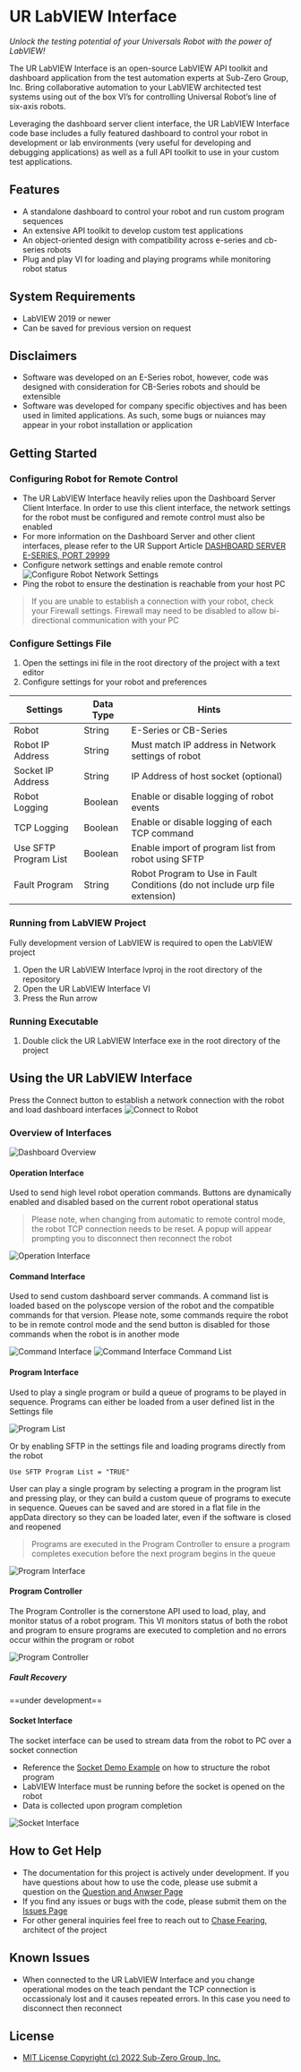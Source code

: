 # UR LabVIEW Interface
_Unlock the testing potential of your Universals Robot with the power of LabVIEW!_

The UR LabVIEW Interface is an open-source LabVIEW API toolkit and dashboard application from the test automation experts at Sub-Zero Group, Inc. Bring collaborative automation to your LabVIEW architected test systems using out of the box VI’s for controlling Universal Robot’s line of six-axis robots.

Leveraging the dashboard server client interface, the UR LabVIEW Interface code base includes a fully featured dashboard to control your robot in development or lab environments (very useful for developing and debugging applications) as well as a full API toolkit to use in your custom test applications.

## Features
- A standalone dashboard to control your robot and run custom program sequences
- An extensive API toolkit to develop custom test applications
- An object-oriented design with compatibility across e-series and cb-series robots
- Plug and play VI for loading and playing programs while monitoring robot status

## System Requirements
- LabVIEW 2019 or newer
- Can be saved for previous version on request

## Disclaimers
- Software was developed on an E-Series robot, however, code was designed with consideration for CB-Series robots and should be extensible
- Software was developed for company specific objectives and has been used in limited applications. As such, some bugs or nuiances may appear in your robot installation or application

## Getting Started

### Configuring Robot for Remote Control
- The UR LabVIEW Interface heavily relies upon the Dashboard Server Client Interface. In order to use this client interface, the network settings for the robot must be configured and remote control must also be enabled
- For more information on the Dashboard Server and other client interfaces, please refer to the UR Support Article [DASHBOARD SERVER E-SERIES, PORT 29999](https://www.universal-robots.com/articles/ur/dashboard-server-e-series-port-29999/)
- Configure network settings and enable remote control
![Configure Robot Network Settings](documentation/images/robot-network-settings.png)
- Ping the robot to ensure the destination is reachable from your host PC

> If you are unable to establish a connection with your robot, check your Firewall settings. Firewall may need to be disabled to allow bi-directional communication with your PC

### Configure Settings File
1. Open the settings ini file in the root directory of the project with a text editor
2. Configure settings for your robot and preferences

| Settings | Data Type | Hints |
| ------ | ------ | ------ |
| Robot | String | E-Series or CB-Series |
| Robot IP Address | String | Must match IP address in Network settings of robot
| Socket IP Address | String | IP Address of host socket (optional)
| Robot Logging | Boolean | Enable or disable logging of robot events
| TCP Logging | Boolean | Enable or disable logging of each TCP command
| Use SFTP Program List | Boolean | Enable import of program list from robot using SFTP
| Fault Program | String | Robot Program to Use in Fault Conditions (do not include urp file extension)

### Running from LabVIEW Project
Fully development version of LabVIEW is required to open the LabVIEW project
1. Open the UR LabVIEW Interface lvproj in the root directory of the repository
2. Open the UR LabVIEW Interface VI
3. Press the Run arrow

### Running Executable
1. Double click the UR LabVIEW Interface exe in the root directory of the project

## Using the UR LabVIEW Interface
Press the Connect button to establish a network connection with the robot and load dashboard interfaces
![Connect to Robot](documentation/images/connect-robot.png)

### Overview of Interfaces
![Dashboard Overview](documentation/images/dashboard-overview.png)

#### Operation Interface
Used to send high level robot operation commands. Buttons are dynamically enabled and disabled based on the current robot operational status

> Please note, when changing from automatic to remote control mode, the robot TCP connection needs to be reset. A popup will appear prompting you to disconnect then reconnect the robot

![Operation Interface](documentation/images/operation-interface.png)

#### Command Interface
Used to send custom dashboard server commands. A command list is loaded based on the polyscope version of the robot and the compatible commands for that version. Please note, some commands require the robot to be in remote control mode and the send button is disabled for those commands when the robot is in another mode

![Command Interface](documentation/images/command-interface.png)
![Command Interface Command List](documentation/images/command-interface-commands.png)

#### Program Interface
Used to play a single program or build a queue of programs to be played in sequence. Programs can either be loaded from a user defined list in the Settings file

![Program List](documentation/images/settings-program-list.png)

Or by enabling SFTP in the settings file and loading programs directly from the robot

`Use SFTP Program List = "TRUE"`

User can play a single program by selecting a program in the program list and pressing play, or they can build a custom queue of programs to execute in sequence. Queues can be saved and are stored in a flat file in the appData directory so they can be loaded later, even if the software is closed and reopened

> Programs are executed in the Program Controller to ensure a program completes execution before the next program begins in the queue

![Program Interface](documentation/images/program-interface.png)

#### Program Controller
The Program Controller is the cornerstone API used to load, play, and monitor status of a robot program. This VI monitors status of both the robot and program to ensure programs are executed to completion and no errors occur within the program or robot

![Program Controller](documentation/images/settings-program-list.png)

##### Fault Recovery
==under development==

#### Socket Interface
The socket interface can be used to stream data from the robot to PC over a socket connection
- Reference the [Socket Demo Example](documentation/examples/SocketDemo.urp) on how to structure the robot program
- LabVIEW Interface must be running before the socket is opened on the robot
- Data is collected upon program completion

![Socket Interface](documentation/images/socket-interface.png)

## How to Get Help
- The documentation for this project is actively under development. If you have questions about how to use the code, please use submit a question on the  [Question and Anwser Page](https://github.com/cfearing/URLabVIEWInterface/discussions/categories/q-a)
- If you find any issues or bugs with the code, please submit them on the [Issues Page](https://github.com/cfearing/URLabVIEWInterface/issues)
- For other general inquiries feel free to reach out to [Chase Fearing](https://www.linkedin.com/in/chase-fearing-51376265/), architect of the project

## Known Issues
- When connected to the UR LabVIEW Interface and you change operational modes on the teach pendant the TCP connection is occassionaly lost and it causes repeated errors. In this case you need to disconnect then reconnect

## License
- [MIT License Copyright (c) 2022 Sub-Zero Group, Inc.](LICENSE)